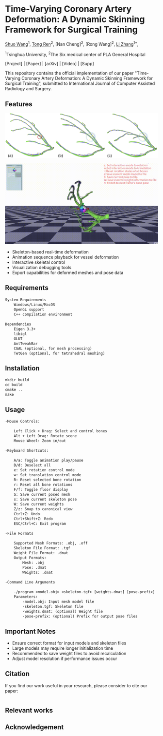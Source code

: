 # Time-Varying Coronary Artery Deformation: A Dynamic Skinning Framework for Surgical Training 
[Shuo Wang](https://orcid.org/0009-0008-6187-0401)<sup>1</sup>,
[Tong Ren](https://orcid.org/0009-0002-1929-8444)<sup>2</sup>,
[Nan Cheng]<sup>2</sup>,
[Rong Wang]<sup>2</sup>,
[Li Zhang](https://orcid.org/0000-0003-3633-9578)<sup>1*</sup>,

<sup>1</sup>Tsinghua University, <sup>2</sup>The Six medical center of PLA General Hospital

[Project] | [Paper] | [arXiv] | [Video] | [Supp] 

This repository contains the official implementation of our paper "Time-Varying Coronary Artery Deformation: A Dynamic Skinning Framework for Surgical Training", submitted to International Journal of Computer Assisted Radiology and Surgery.

## Features
<p align="center">
  <img src="assets/SkinningWeight.png" alt="Coronary artery deformation using skinning weight calculation">
</p>
<p align="center">
  <img src="assets/video3.gif" width="600" alt="The complete deformation validation process can be visualized as shown in the animation">
</p>

- Skeleton-based real-time deformation
- Animation sequence playback for vessel deformation
- Interactive skeletal control
- Visualization debugging tools
- Export capabilities for deformed meshes and pose data

## Requirements
	System Requirements
		Windows/Linux/MacOS
		OpenGL support
		C++ compilation environment
	
	Dependencies
		Eigen 3.3+
		libigl
		GLUT
		AntTweakBar
		CGAL (optional, for mesh processing)
		TetGen (optional, for tetrahedral meshing)

## Installation
```
mkdir build
cd build
cmake ..
make
```

## Usage
	-Mouse Controls:

		Left Click + Drag: Select and control bones
		Alt + Left Drag: Rotate scene
		Mouse Wheel: Zoom in/out

	-Keyboard Shortcuts:

		A/a: Toggle animation play/pause
		D/d: Deselect all
		e: Set rotation control mode
		w: Set translation control mode
		R: Reset selected bone rotation
		r: Reset all bone rotations
		F/f: Toggle floor display
		S: Save current posed mesh
		s: Save current skeleton pose
		W: Save current weights
		Z/z: Snap to canonical view
		Ctrl+Z: Undo
		Ctrl+Shift+Z: Redo
		ESC/Ctrl+C: Exit program

	-File Formats

		Supported Mesh Formats: .obj, .off
		Skeleton File Format: .tgf
		Weight File Format: .dmat
		Output Formats:
			Mesh: .obj
			Pose: .dmat
			Weights: .dmat
			
	-Command Line Arguments

		./program <model.obj> <skeleton.tgf> [weights.dmat] [pose-prefix]
		Parameters:
			-model.obj: Input mesh model file
			-skeleton.tgf: Skeleton file
			-weights.dmat: (optional) Weight file
			-pose-prefix: (optional) Prefix for output pose files
## Important Notes
- Ensure correct format for input models and skeleton files
- Large models may require longer initialization time
- Recommended to save weight files to avoid recalculation
- Adjust model resolution if performance issues occur

## Citation
If you find our work useful in your research, please consider to cite our paper:
```

```

## Relevant works


## Acknowledgement

